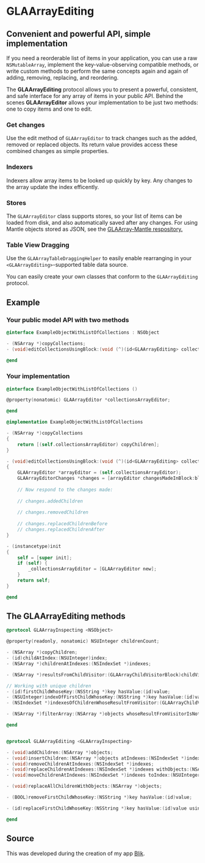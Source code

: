 GLAArrayEditing
===============

## Convenient and powerful API, simple implementation

If you need a reorderable list of items in your application, you can use a raw `NSMutableArray`, implement the key-value-observing compatible methods, or write custom methods to perform the same concepts again and again of adding, removing, replacing, and reordering.

The **GLAArrayEditing** protocol allows you to present a powerful, consistent, and safe interface for any array of items in your public API. Behind the scenes **GLAArrayEditor** allows your implementation to be just two methods: one to copy items and one to edit.

### Get changes

Use the edit method of `GLAArrayEditor` to track changes such as the added, removed or replaced objects. Its return value provides access these combined changes as simple properties.

### Indexers

Indexers allow array items to be looked up quickly by key. Any changes to the array update the index efficently.

### Stores

The `GLAArrayEditor` class supports stores, so your list of items can be loaded from disk, and also automatically saved after any changes. For using Mantle objects stored as JSON, see the [GLAArray-Mantle respository.](https://github.com/BurntCaramel/GLAArray-Mantle)

### Table View Dragging

Use the `GLAArrayTableDraggingHelper` to easily enable rearranging in your `<GLAArrayEditing>`-supported table data source.

You can easily create your own classes that conform to the `GLAArrayEditing` protocol.

## Example

### Your public model API with two methods

```objective-c
@interface ExampleObjectWithListOfCollections : NSObject

- (NSArray *)copyCollections;
- (void)editCollectionsUsingBlock:(void (^)(id<GLAArrayEditing> collectionListEditor))block;
	
@end
```

### Your implementation

```objective-c
@interface ExampleObjectWithListOfCollections ()

@property(nonatomic) GLAArrayEditor *collectionsArrayEditor;

@end

@implementation ExampleObjectWithListOfCollections

- (NSArray *)copyCollections
{
	return [(self.collectionsArrayEditor) copyChildren];
}

- (void)editCollectionsUsingBlock:(void (^)(id<GLAArrayEditing> collectionListEditor))block
{
	GLAArrayEditor *arrayEditor = (self.collectionsArrayEditor);
	GLAArrayEditorChanges *changes = [arrayEditor changesMadeInBlock:block];
	
	// Now respond to the changes made:
	
	// changes.addedChildren
	
	// changes.removedChildren
	
	// changes.replacedChildrenBefore
	// changes.replacedChildrenAfter
}

- (instancetype)init
{
    self = [super init];
    if (self) {
        _collectionsArrayEditor = [GLAArrayEditor new];
    }
    return self;
}

@end
```

## The GLAArrayEditing methods

```objective-c
@protocol GLAArrayInspecting <NSObject>

@property(readonly, nonatomic) NSUInteger childrenCount;

- (NSArray *)copyChildren;
- (id)childAtIndex:(NSUInteger)index;
- (NSArray *)childrenAtIndexes:(NSIndexSet *)indexes;

- (NSArray *)resultsFromChildVisitor:(GLAArrayChildVisitorBlock)childVisitor;

// Working with unique children
- (id)firstChildWhoseKey:(NSString *)key hasValue:(id)value;
- (NSUInteger)indexOfFirstChildWhoseKey:(NSString *)key hasValue:(id)value;
- (NSIndexSet *)indexesOfChildrenWhoseResultFromVisitor:(GLAArrayChildVisitorBlock)childVisitor hasValueContainedInSet:(NSSet *)valuesSet;

- (NSArray *)filterArray:(NSArray *)objects whoseResultFromVisitorIsNotAlreadyPresent:(GLAArrayChildVisitorBlock)childVisitor;

@end


@protocol GLAArrayEditing <GLAArrayInspecting>

- (void)addChildren:(NSArray *)objects;
- (void)insertChildren:(NSArray *)objects atIndexes:(NSIndexSet *)indexes;
- (void)removeChildrenAtIndexes:(NSIndexSet *)indexes;
- (void)replaceChildrenAtIndexes:(NSIndexSet *)indexes withObjects:(NSArray *)objects;
- (void)moveChildrenAtIndexes:(NSIndexSet *)indexes toIndex:(NSUInteger)toIndex;

- (void)replaceAllChildrenWithObjects:(NSArray *)objects;

- (BOOL)removeFirstChildWhoseKey:(NSString *)key hasValue:(id)value;

- (id)replaceFirstChildWhoseKey:(NSString *)key hasValue:(id)value usingChangeBlock:(id (^)(id originalObject))objectChanger;

@end
```

## Source

This was developed during the creation of my app [Blik](http://twitter.com/BlikApp).
